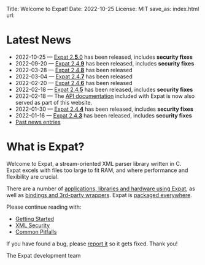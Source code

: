 Title: Welcome to Expat!
Date: 2022-10-25
License: MIT
save_as: index.html
url:

# Latest News

* 2022-10-25 —
  [Expat 2.**5**.0](https://github.com/libexpat/libexpat/blob/R_2_5_0/expat/Changes)
  has been released, includes **security fixes**
* 2022-09-20 —
  [Expat 2.4.**9**](https://github.com/libexpat/libexpat/blob/R_2_4_9/expat/Changes)
  has been released, includes **security fixes**
* 2022-03-28 —
  [Expat 2.4.**8**](https://github.com/libexpat/libexpat/blob/R_2_4_8/expat/Changes)
  has been released
* 2022-03-04 —
  [Expat 2.4.**7**](https://github.com/libexpat/libexpat/blob/R_2_4_7/expat/Changes)
  has been released
* 2022-02-20 —
  [Expat 2.4.**6**](https://github.com/libexpat/libexpat/blob/R_2_4_6/expat/Changes)
  has been released
* 2022-02-18 —
  [Expat 2.4.**5**](https://github.com/libexpat/libexpat/blob/R_2_4_5/expat/Changes)
  has been released, includes **security fixes**
* 2022-02-18 —
  The [API documentation](doc/api/latest/) included with Expat
  is now also served as part of this website.
* 2022-01-30 —
  [Expat 2.4.**4**](https://github.com/libexpat/libexpat/blob/R_2_4_4/expat/Changes)
  has been released, includes **security fixes**
* 2022-01-16 —
  [Expat 2.4.**3**](https://github.com/libexpat/libexpat/blob/R_2_4_3/expat/Changes)
  has been released, includes **security fixes**
* [Past news entries](doc/news/)


# What is Expat?

Welcome to Expat, a stream-oriented XML parser library written in C.<br/>
Expat excels with files too large to fit RAM, and
where performance and flexibility are crucial.

There are a number of [applications, libraries and hardware using Expat](doc/users/),
as well as [bindings and 3rd-party wrappers](doc/bindings/).
Expat is [packaged everywhere](doc/packages/).

Please continue reading with:

 * [Getting Started](doc/getting-started/)
 * [XML Security](doc/xml-security/)
 * [Common Pitfalls](doc/common-pitfalls/)

If you have found a bug,
please [report it](https://github.com/libexpat/libexpat/issues) so it gets fixed.
Thank you!

The Expat development team
